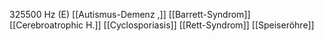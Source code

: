325500 Hz (E)
[[Autismus-Demenz ,]]
[[Barrett-Syndrom]]
[[Cerebroatrophic H.]]
[[Cyclosporiasis]]
[[Rett-Syndrom]]
[[Speiseröhre]]